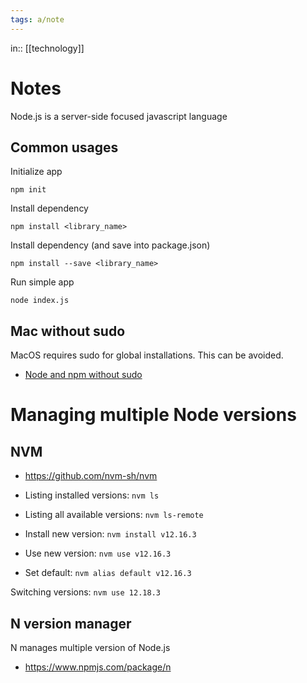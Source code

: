 ```yaml
---
tags: a/note
---
```

in:: [[technology]]

# Notes
Node.js is a server-side focused javascript language

## Common usages
Initialize app
```
npm init
```

Install dependency
```
npm install <library_name>
```

Install dependency (and save into package.json)
```
npm install --save <library_name>
```

Run simple app
```
node index.js
```

## Mac without sudo
MacOS requires sudo for global installations. This can be avoided.
* [Node and npm without sudo](https://johnpapa.net/node-and-npm-without-sudo/)

# Managing multiple Node versions
## NVM
* https://github.com/nvm-sh/nvm

* Listing installed versions: ```nvm ls```
* Listing all available versions: ```nvm ls-remote```
* Install new version: ```nvm install v12.16.3```
* Use new version: ```nvm use v12.16.3```
* Set default: ```nvm alias default v12.16.3```

Switching versions: ```nvm use 12.18.3```
## N version manager
N manages multiple version of Node.js
* https://www.npmjs.com/package/n
